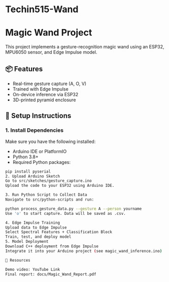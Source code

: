 # Techin515-Wand

# Magic Wand Project

This project implements a gesture-recognition magic wand using an ESP32, MPU6050 sensor, and Edge Impulse model.

## 📦 Features

- Real-time gesture capture (A, O, V)
- Trained with Edge Impulse
- On-device inference via ESP32
- 3D-printed pyramid enclosure

## 🔧 Setup Instructions

### 1. Install Dependencies

Make sure you have the following installed:
- Arduino IDE or PlatformIO
- Python 3.8+
- Required Python packages:
```bash
pip install pyserial
2. Upload Arduino Sketch
Go to src/sketches/gesture_capture.ino
Upload the code to your ESP32 using Arduino IDE.

3. Run Python Script to Collect Data
Navigate to src/python-scripts and run:

python process_gesture_data.py --gesture A --person yourname
Use 'o' to start capture. Data will be saved as .csv.

4. Edge Impulse Training
Upload data to Edge Impulse
Select Spectral Features + Classification Block
Train, test, and deploy model
5. Model Deployment
Download C++ deployment from Edge Impulse
Integrate it into your Arduino project (see magic_wand_inference.ino)

📎 Resources

Demo video: YouTube Link
Final report: docs/Magic_Wand_Report.pdf
